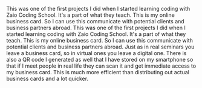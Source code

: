 This was one of the first projects I did when I started learning coding with Zaio Coding School. 
It's a part of what they teach. This is my online business card. So I can use this communicate with potential clients and business partners abroad.
This was one of the first projects I did when I started learning coding with Zaio Coding School. 
It's a part of what they teach. This is my online business card. So I can use this communicate with potential clients and business partners abroad.
Just as in real seminars you leave a business card, so in virtual ones you leave a digital one.
There is also a QR code I generated as well that I have stored on my smartphone so that if I meet people in real life they can scan it and get immediate access to my business card. This is much more efficient than distributing out actual business cards and a lot quicker.
